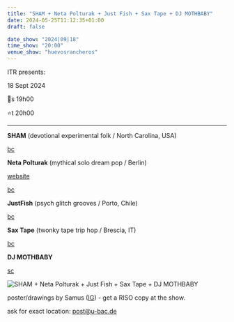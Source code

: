 ```yaml
---
title: "SHAM + Neta Polturak + Just Fish + Sax Tape + DJ MOTHBABY"
date: 2024-05-25T11:12:35+01:00
draft: false

date_show: "2024|09|18"
time_show: "20:00"
venue_show: "huevosrancheros"
---
```


ITR presents:

18 Sept 2024

🚪s 19h00

⭐t 20h00

---

**SHAM** (devotional experimental folk / North Carolina, USA)

[bc](https://shamtunes.bandcamp.com)

**Neta Polturak** (mythical solo dream pop / Berlin)

[website](https://www.netapolturak.com/)

[bc](https://netapolturak.bandcamp.com)

**JustFish** (psych glitch grooves / Porto, Chile)

[bc](https://justfish.bandcamp.com/album/santos-laguna)

**Sax Tape** (twonky tape trip hop / Brescia, IT)

[bc](https://saxtaped.bandcamp.com)

**DJ MOTHBABY**

[sc](https://soundcloud.com/aliciafranzke)

![SHAM + Neta Polturak + Just Fish + Sax Tape + DJ MOTHBABY](../../posters/2024-09-18.jpg)

poster/drawings by Samus ([IG](https://www.instagram.com/uuend0land0/)) - get a RISO copy at the show.

ask for exact location:
post@u-bac.de
